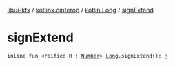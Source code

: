 [libui-ktx](../../index.md) / [kotlinx.cinterop](../index.md) / [kotlin.Long](index.md) / [signExtend](./sign-extend.md)

# signExtend

`inline fun <reified R : `[`Number`](https://kotlinlang.org/api/latest/jvm/stdlib/kotlin/-number/index.html)`> `[`Long`](https://kotlinlang.org/api/latest/jvm/stdlib/kotlin/-long/index.html)`.signExtend(): `[`R`](sign-extend.md#R)